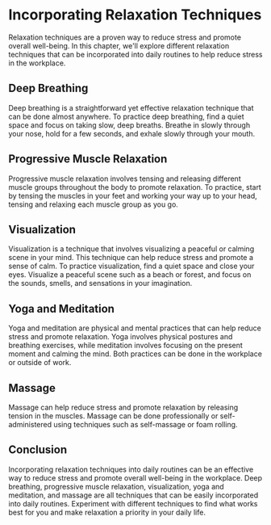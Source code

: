 Incorporating Relaxation Techniques
===============================================================================================

Relaxation techniques are a proven way to reduce stress and promote overall well-being. In this chapter, we'll explore different relaxation techniques that can be incorporated into daily routines to help reduce stress in the workplace.

Deep Breathing
--------------

Deep breathing is a straightforward yet effective relaxation technique that can be done almost anywhere. To practice deep breathing, find a quiet space and focus on taking slow, deep breaths. Breathe in slowly through your nose, hold for a few seconds, and exhale slowly through your mouth.

Progressive Muscle Relaxation
-----------------------------

Progressive muscle relaxation involves tensing and releasing different muscle groups throughout the body to promote relaxation. To practice, start by tensing the muscles in your feet and working your way up to your head, tensing and relaxing each muscle group as you go.

Visualization
-------------

Visualization is a technique that involves visualizing a peaceful or calming scene in your mind. This technique can help reduce stress and promote a sense of calm. To practice visualization, find a quiet space and close your eyes. Visualize a peaceful scene such as a beach or forest, and focus on the sounds, smells, and sensations in your imagination.

Yoga and Meditation
-------------------

Yoga and meditation are physical and mental practices that can help reduce stress and promote relaxation. Yoga involves physical postures and breathing exercises, while meditation involves focusing on the present moment and calming the mind. Both practices can be done in the workplace or outside of work.

Massage
-------

Massage can help reduce stress and promote relaxation by releasing tension in the muscles. Massage can be done professionally or self-administered using techniques such as self-massage or foam rolling.

Conclusion
----------

Incorporating relaxation techniques into daily routines can be an effective way to reduce stress and promote overall well-being in the workplace. Deep breathing, progressive muscle relaxation, visualization, yoga and meditation, and massage are all techniques that can be easily incorporated into daily routines. Experiment with different techniques to find what works best for you and make relaxation a priority in your daily life.
